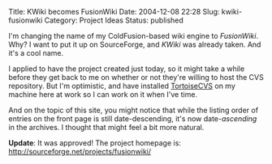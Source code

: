 Title: KWiki becomes FusionWiki
Date: 2004-12-08 22:28
Slug: kwiki-fusionwiki
Category: Project Ideas
Status: published

I'm changing the name of my ColdFusion-based wiki engine to _FusionWiki_. Why? I want to put it up on SourceForge, and _KWiki_ was already taken. And it's a cool name.

I applied to have the project created just today, so it might take a while before they get back to me on whether or not they're willing to host the CVS repository. But I'm optimistic, and have installed [TortoiseCVS](http://www.tortoisecvs.org/) on my machine here at work so I can work on it when I've time.

And on the topic of this site, you might notice that while the listing order of entries on the front page is still date-descending, it's now date-_ascending_ in the archives. I thought that might feel a bit more natural.

**Update**: It was approved! The project homepage is: http://sourceforge.net/projects/fusionwiki/
